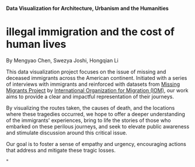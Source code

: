 <h4>Data Visualization for Architecture, Urbanism and the Humanities</h4>

<h1>illegal immigration and the cost of human lives</h1>

<p>By Mengyao Chen, Swezya Joshi, Hongqian Li</p>

<p>This data visualization project focuses on the issue of missing and deceased immigrants across the American continent. Initiated with a series of interviews with immigrants and reinforced with datasets from <a href="https://missingmigrants.iom.int/downloads">Missing Migrants Project</a> by <a href="https://www.iom.int/">International Organization for Migration (IOM)</a>, our work aims to provide a clear and impactful representation of their journeys.</p>

<p>By visualizing the routes taken, the causes of death, and the locations where these tragedies occurred, we hope to offer a deeper understanding of the immigrants' experiences, bring to life the stories of those who embarked on these perilous journeys, and seek to elevate public awareness and stimulate discussion around this critical issue.</p>
  
<p> Our goal is to foster a sense of empathy and urgency, encouraging actions that address and mitigate these tragic losses.</p>"
